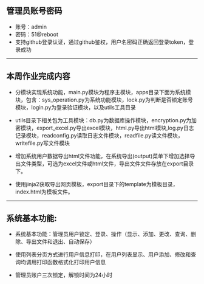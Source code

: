 ## 管理员账号密码
 - 账号：admin
 - 密码：51@reboot
 - 支持github登录认证，通过github鉴权，用户名密码正确返回登录token，登录成功

-------------------------------------
## 本周作业完成内容
- 分模块实现系统功能，main.py模块为程序主模块，apps目录下面为系统模块，包含：sys_operation.py为系统功能模块，lock.py为判断是否锁定账号模块，login.py为登录验证模块，以及utils工具目录

- utils目录下相关包为工具模块：db.py为数据库操作模块，encryption.py为加密模块，export_excel.py导出excel模块，html.py导出html模块,log.py日志记录模块，readconfig.py读取日志文件模块，readfile.py读文件模块，writefile.py写文件模块

- 增加系统用户数据导出html文件功能，在系统导出(output)菜单下增加选择导出文件类型，可选为excel文件或html文件，导出文件文件存放在export目录下。

- 使用jinja2获取导出网页模板，export目录下的template为模板目录，index.html为模板文件。


-------------------------------------
## 系统基本功能:
- 系统基本功能：管理员用户锁定、登录、操作（显示、添加、更改、查询、删除、导出文件和退出、自动保存）

- 使用列表分页方式进行用户信息打印，在用户列表显示、用户添加、修改和查询均调用打印函数格式化打印用户信息

- 管理员账户三次锁定，解锁时间为24小时



